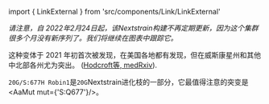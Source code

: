 import { LinkExternal } from 'src/components/Link/LinkExternal'

_请注意，自 2022年2月24日起，该Nextstrain构建不再定期更新，因为这个集群很多个月没有新序列了。我们将继续在图表中跟踪它。_

这种变体于 2021 年初首次被发现，在美国各地都有发现，但在威斯康星州和其他中北部各州尤为突出。
([Hodcroft等, medRxiv](https://www.medrxiv.org/content/10.1101/2021.02.12.21251658v2)).

`20G/S:677H Robin1`是`20G`Nextstrain进化枝的一部分，它最值得注意的突变是<AaMut mut={'S:Q677'}/>。 <br/>

<MdxContent filepath="clusters/S.Q677.md" />
